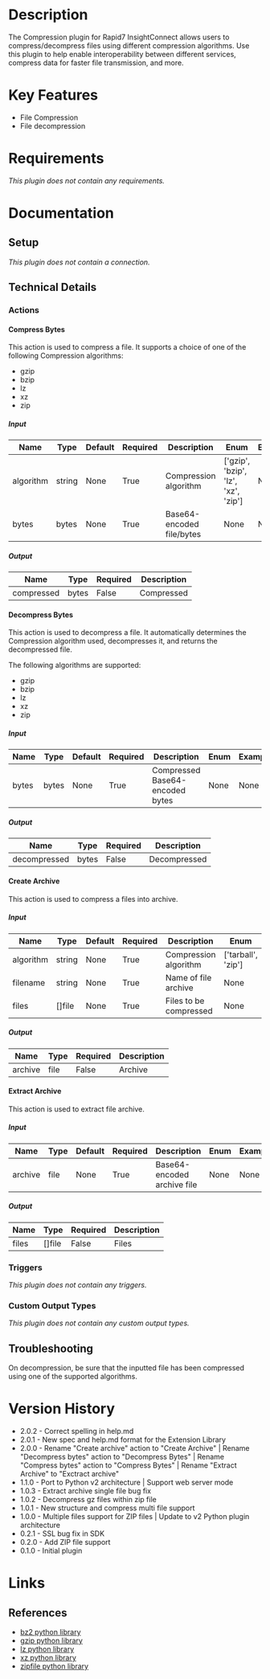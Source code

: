 # Description

The Compression plugin for Rapid7 InsightConnect allows users to compress/decompress files using different
compression algorithms. Use this plugin to help enable interoperability between different services, compress data
for faster file transmission, and more.

# Key Features

* File Compression
* File decompression

# Requirements

_This plugin does not contain any requirements._

# Documentation

## Setup

_This plugin does not contain a connection._

## Technical Details

### Actions

#### Compress Bytes

This action is used to compress a file. It supports a choice of one of the following Compression algorithms:

* gzip
* bzip
* lz
* xz
* zip

##### Input

|Name|Type|Default|Required|Description|Enum|Example|
|----|----|-------|--------|-----------|----|-------|
|algorithm|string|None|True|Compression algorithm|['gzip', 'bzip', 'lz', 'xz', 'zip']|None|
|bytes|bytes|None|True|Base64-encoded file/bytes|None|None|

##### Output

|Name|Type|Required|Description|
|----|----|--------|-----------|
|compressed|bytes|False|Compressed|

#### Decompress Bytes

This action is used to decompress a file. It automatically determines the Compression algorithm used, decompresses it,
and returns the decompressed file.

The following algorithms are supported:

* gzip
* bzip
* lz
* xz
* zip

##### Input

|Name|Type|Default|Required|Description|Enum|Example|
|----|----|-------|--------|-----------|----|-------|
|bytes|bytes|None|True|Compressed Base64-encoded bytes|None|None|

##### Output

|Name|Type|Required|Description|
|----|----|--------|-----------|
|decompressed|bytes|False|Decompressed|

#### Create Archive

This action is used to compress a files into archive.

##### Input

|Name|Type|Default|Required|Description|Enum|Example|
|----|----|-------|--------|-----------|----|-------|
|algorithm|string|None|True|Compression algorithm|['tarball', 'zip']|None|
|filename|string|None|True|Name of file archive|None|None|
|files|[]file|None|True|Files to be compressed|None|None|

##### Output

|Name|Type|Required|Description|
|----|----|--------|-----------|
|archive|file|False|Archive|


#### Extract Archive

This action is used to extract file archive.

##### Input

|Name|Type|Default|Required|Description|Enum|Example|
|----|----|-------|--------|-----------|----|-------|
|archive|file|None|True|Base64-encoded archive file|None|None|

##### Output

|Name|Type|Required|Description|
|----|----|--------|-----------|
|files|[]file|False|Files|


### Triggers

_This plugin does not contain any triggers._

### Custom Output Types

_This plugin does not contain any custom output types._

## Troubleshooting

On decompression, be sure that the inputted file has been compressed using one of the supported algorithms.

# Version History

* 2.0.2 - Correct spelling in help.md
* 2.0.1 - New spec and help.md format for the Extension Library
* 2.0.0 - Rename "Create archive" action to "Create Archive" | Rename "Decompress bytes" action to "Decompress Bytes" | Rename "Compress bytes" action to "Compress Bytes" | Rename "Extract Archive" to "Exctract archive"
* 1.1.0 - Port to Python v2 architecture | Support web server mode
* 1.0.3 - Extract archive single file bug fix
* 1.0.2 - Decompress gz files within zip file
* 1.0.1 - New structure and compress multi file support
* 1.0.0 - Multiple files support for ZIP files | Update to v2 Python plugin architecture
* 0.2.1 - SSL bug fix in SDK
* 0.2.0 - Add ZIP file support
* 0.1.0 - Initial plugin

# Links

## References

* [bz2 python library](https://docs.python.org/3/library/bz2.html)
* [gzip python library](https://docs.python.org/3/library/gzip.html)
* [lz python library](https://docs.python.org/3/library/lzma.html)
* [xz python library](https://docs.python.org/3/library/lzma.html)
* [zipfile python library](https://docs.python.org/3/library/zipfile.html)

